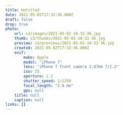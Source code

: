```yaml
---
title: Untitled
date: 2021-05-02T17:32:36.000Z
draft: false
drop: true
photo:
    url: s3/images/2021-05-02-10-32-36.jpg
    thumb: s3/thumbs/2021-05-02-10-32-36.jpg
    preview: s3/previews/2021-05-02-10-32-36.jpg
    created: 2021-05-02T17:32:36.000Z
    exif:
        make: Apple
        model: "iPhone 7"
        lens: "iPhone 7 front camera 2.87mm f/2.2"
        iso: 25
        aperture: 2.2
        shutter_speed: 1/1250
        focal_length: "2.9 mm"
        gps: null
    title: null
    caption: null
links: []
---
```

